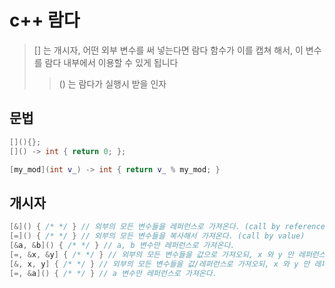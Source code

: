 # c++ 람다

> [] 는 개시자, 어떤 외부 변수를 써 넣는다면 람다 함수가 이를 캡쳐 해서, 이 변수를 람다 내부에서 이용할 수 있게 됩니다
>
> > () 는 람다가 실행시 받을 인자

## 문법

```cpp
[](){};
[]() -> int { return 0; };

[my_mod](int v_) -> int { return v_ % my_mod; }
```

## 개시자

```cpp
[&]() { /* */ } // 외부의 모든 변수들을 레퍼런스로 가져온다. (call by reference)
[=]() { /* */ } // 외부의 모든 변수들을 복사해서 가져온다. (call by value)
[&a, &b]() { /* */ } // a, b 변수만 레퍼런스로 가져온다.
[=, &x, &y] { /* */ } // 외부의 모든 변수들을 값으로 가져오되, x 와 y 만 레퍼런스로 가져온다
[&, x, y] { /* */ } // 외부의 모든 변수들을 값/레퍼런스로 가져오되, x 와 y 만 레퍼런스/값으로 가져온다
[=, &a]() { /* */ } // a 변수만 레퍼런스로 가져온다.
```
